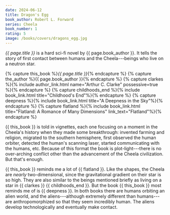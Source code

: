 ```yaml
---
date: 2024-06-12
title: Dragon's Egg
book_author: Robert L. Forward
series: Cheela
book_number: 1
rating: 5
image: /books/covers/dragons_egg.jpg
---
```


<cite class="book-title">{{ page.title }}</cite> is a hard sci-fi novel by
<span class="author-name">{{ page.book_author }}</span>. It tells the story of
first contact between humans and the Cheela---beings who live on a neutron
star.

{% capture this_book %}<cite class="book-title">{{ page.title }}</cite>{% endcapture %}
{% capture the_author %}<span class="author-name">{{ page.book_author }}</span>{% endcapture %}
{% capture clarkes %}{% include author_link.html name="Arthur C. Clarke" possessive=true %}{% endcapture %}
{% capture childhoods_end %}{% include book_link.html title="Childhood's End"%}{% endcapture %}
{% capture deepness %}{% include book_link.html title="A Deepness in the Sky"%}{% endcapture %}
{% capture flatland %}{% include book_link.html title="Flatland: A Romance of Many Dimensions" link_text="Flatland"%}{% endcapture %}

{{ this_book }} is told in vignettes, each one focusing on a moment in the
Cheela's history when they made some breakthrough: invented farming and
religion, migrated to the southern hemisphere, first observed the human
orbiter, detected the human's scanning laser, started communicating with the
humans, etc. Because of this format the book is plot-light---there is no
over-arching conflict other than the advancement of the Cheela civilization.
But that's enough.

{{ this_book }} reminds me a lot of {{ flatland }}. Like the shapes, the
Cheela are _nearly_ two-dimensional, since the gravitational gradient on their
star is so high. They are also similar to the beings mentioned
briefly as living on a star in {{ clarkes }} {{ childhoods_end }}. But the
book {{ this_book }} most reminds me of is {{ deepness }}. In both books there
are humans orbiting an alien world, and the aliens---although extremely
different than humans---are anthropomorphized so that they seem incredibly
human. The aliens develop technologically and eventually make contact.
